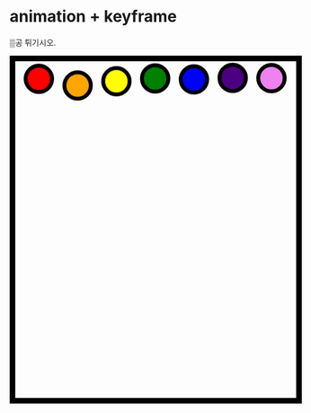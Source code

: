<!DOCTYPE html>
<html lang="en">
<head>
    <meta charset="UTF-8">
    <meta http-equiv="X-UA-Compatible" content="IE=edge">
    <meta name="viewport" content="width=device-width, initial-scale=1.0">
    <title>Document</title>
    <style>
        #contents{
            margin-left: auto;
            margin-right: auto; 
            width: 500px;
            height: 900px;
        }
        #tbl{
            border:10px solid black;
            width: 500px;
            height: 600px;
        }
        .ball{
            border:7px solid black;
            border-radius: 50%;
            width: 40px;
            height: 40px;
            margin-left: 15px;
            float: left;
            animation-name: key1;
            animation-iteration-count: infinite;
            animation-direction: alternate;
            animation-timing-function: ease-in;
        }
        @keyframes key1{
            from{
                transform: translate(0px,0px);
            }
            to{
                transform: translate(0px,550px);
            }
        }
        #ball1{
            animation-duration: 1s;
            background-color: red;
        }
        #ball2{
            background-color: orange;
            animation-duration: 0.5s;
        }
        #ball3{
            background-color: yellow;
            animation-duration: 0.7s;
        }
        #ball4{
            background-color: green;
            animation-duration: 1.1s;
        }
        #ball5{
            background-color: blue;
            animation-duration: 0.9s;
        }
        #ball6{
            background-color: indigo;
            animation-duration: 1.3s;
        }
        #ball7{
            background-color: violet;
            animation-duration: 1.2s;
        }
    </style>
</head>
<body>
    <div id ="main">
        <div id= "contents">
            <h1>animation + keyframe</h1>
            <p>▒공 튀기시오.</p>
            <div id = "tbl">
                <div id="ball1" class="ball"></div>
                <div id="ball2" class="ball"></div>
                <div id="ball3" class="ball"></div>
                <div id="ball4" class="ball"></div>
                <div id="ball5" class="ball"></div>
                <div id="ball6" class="ball"></div>
                <div id="ball7" class="ball"></div>
            </div>
        </div>
    </div>
</body>
</html>
